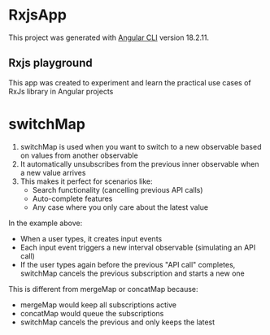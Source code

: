 # RxjsApp

This project was generated with [Angular CLI](https://github.com/angular/angular-cli) version 18.2.11.

## Rxjs playground
This app was created to experiment and learn the practical use cases of RxJs library in Angular projects

# switchMap
1. switchMap is used when you want to switch to a new observable based on values from another observable
2. It automatically unsubscribes from the previous inner observable when a new value arrives
3. This makes it perfect for scenarios like:
   - Search functionality (cancelling previous API calls)
   - Auto-complete features
   - Any case where you only care about the latest value

In the example above:
- When a user types, it creates input events
- Each input event triggers a new interval observable (simulating an API call)
- If the user types again before the previous "API call" completes, switchMap cancels the previous subscription and starts a new one

This is different from mergeMap or concatMap because:
- mergeMap would keep all subscriptions active
- concatMap would queue the subscriptions
- switchMap cancels the previous and only keeps the latest


